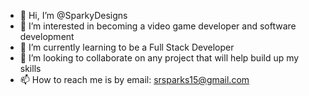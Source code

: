 - 👋 Hi, I’m @SparkyDesigns
- 👀 I’m interested in becoming a video game developer and software development
- 🌱 I’m currently learning to be a Full Stack Developer
- 💞️ I’m looking to collaborate on any project that will help build up my skills
- 📫 How to reach me is by email: srsparks15@gmail.com

<!---
SparkyDesigns/SparkyDesigns is a ✨ special ✨ repository because its `README.md` (this file) appears on your GitHub profile.
You can click the Preview link to take a look at your changes.
--->
